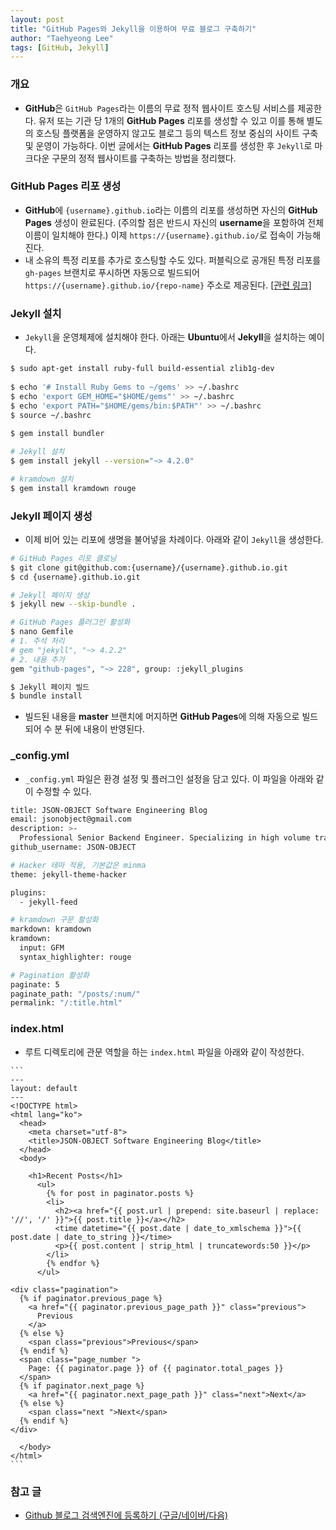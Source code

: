 ```yaml
---
layout: post
title: "GitHub Pages와 Jekyll을 이용하여 무료 블로그 구축하기"
author: "Taehyeong Lee"
tags: [GitHub, Jekyll]
---
```

### 개요
  * **GitHub**은 `GitHub Pages`라는 이름의 무료 정적 웹사이트 호스팅 서비스를 제공한다. 유저 또는 기관 당 1개의 **GitHub Pages** 리포를 생성할 수 있고 이를 통해 별도의 호스팅 플랫폼을 운영하지 않고도 블로그 등의 텍스트 정보 중심의 사이트 구축 및 운영이 가능하다. 이번 글에서는 **GitHub Pages** 리포를 생성한 후 `Jekyll`로 마크다운 구문의 정적 웹사이트를 구축하는 방법을 정리했다.

### GitHub Pages 리포 생성
  * **GitHub**에 `{username}.github.io`라는 이름의 리포를 생성하면 자신의 **GitHub Pages** 생성이 완료된다. (주의할 점은 반드시 자신의 **username**을 포함하여 전체 이름이 일치해야 한다.) 이제 `https://{username}.github.io/`로 접속이 가능해진다.
  * 내 소유의 특정 리포를 추가로 호스팅할 수도 있다. 퍼블릭으로 공개된 특정 리포를 `gh-pages` 브랜치로 푸시하면 자동으로 빌드되어 `https://{username}.github.io/{repo-name}` 주소로 제공된다. [[관련 링크]](https://stackoverflow.com/a/40913384/17742933)

### Jekyll 설치
  * `Jekyll`을 운영체제에 설치해야 한다. 아래는 **Ubuntu**에서 **Jekyll**을 설치하는 예이다.

```bash
$ sudo apt-get install ruby-full build-essential zlib1g-dev
 
$ echo '# Install Ruby Gems to ~/gems' >> ~/.bashrc
$ echo 'export GEM_HOME="$HOME/gems"' >> ~/.bashrc
$ echo 'export PATH="$HOME/gems/bin:$PATH"' >> ~/.bashrc
$ source ~/.bashrc
 
$ gem install bundler

# Jekyll 설치
$ gem install jekyll --version="~> 4.2.0"

# kramdown 설치
$ gem install kramdown rouge
```

### Jekyll 페이지 생성
  * 이제 비어 있는 리포에 생명을 불어넣을 차례이다. 아래와 같이 `Jekyll`을 생성한다.

```bash
# GitHub Pages 리포 클로닝
$ git clone git@github.com:{username}/{username}.github.io.git
$ cd {username}.github.io.git

# Jekyll 페이지 생성
$ jekyll new --skip-bundle .

# GitHub Pages 플러그인 활성화
$ nano Gemfile
# 1. 주석 처리
# gem "jekyll", "~> 4.2.2"
# 2. 내용 추가
gem "github-pages", "~> 228", group: :jekyll_plugins

$ Jekyll 페이지 빌드
$ bundle install
```

  * 빌드된 내용을 **master** 브랜치에 머지하면 **GitHub Pages**에 의해 자동으로 빌드되어 수 분 뒤에 내용이 반영된다.

### _config.yml
  * `_config.yml` 파일은 환경 설정 및 플러그인 설정을 담고 있다. 이 파일을 아래와 같이 수정할 수 있다. 

```bash
title: JSON-OBJECT Software Engineering Blog
email: jsonobject@gmail.com
description: >-
  Professional Senior Backend Engineer. Specializing in high volume traffic and distributed processing with Kotlin and Spring Boot as core technologies.
github_username: JSON-OBJECT

# Hacker 테마 적용, 기본값은 minma
theme: jekyll-theme-hacker

plugins:
  - jekyll-feed

# kramdown 구문 활성화
markdown: kramdown
kramdown:
  input: GFM
  syntax_highlighter: rouge

# Pagination 활성화
paginate: 5
paginate_path: "/posts/:num/"
permalink: "/:title.html"
```

### index.html
  * 루트 디렉토리에 관문 역할을 하는 `index.html` 파일을 아래와 같이 작성한다.

````
```
---
layout: default
---
<!DOCTYPE html>
<html lang="ko">
  <head>
    <meta charset="utf-8">
    <title>JSON-OBJECT Software Engineering Blog</title>
  </head>
  <body>

    <h1>Recent Posts</h1>
      <ul>
        {% for post in paginator.posts %}
        <li>
          <h2><a href="{{ post.url | prepend: site.baseurl | replace: '//', '/' }}">{{ post.title }}</a></h2>
          <time datetime="{{ post.date | date_to_xmlschema }}">{{ post.date | date_to_string }}</time>
          <p>{{ post.content | strip_html | truncatewords:50 }}</p>
        </li>
        {% endfor %}
      </ul>

<div class="pagination">
  {% if paginator.previous_page %}
    <a href="{{ paginator.previous_page_path }}" class="previous">
      Previous
    </a>
  {% else %}
    <span class="previous">Previous</span>
  {% endif %}
  <span class="page_number ">
    Page: {{ paginator.page }} of {{ paginator.total_pages }}
  </span>
  {% if paginator.next_page %}
    <a href="{{ paginator.next_page_path }}" class="next">Next</a>
  {% else %}
    <span class="next ">Next</span>
  {% endif %}
</div>

  </body>
</html>
```
````

### 참고 글
  * [Github 블로그 검색엔진에 등록하기 (구글/네이버/다음)](https://yenarue.github.io/tip/2020/04/30/Search-SEO/)
